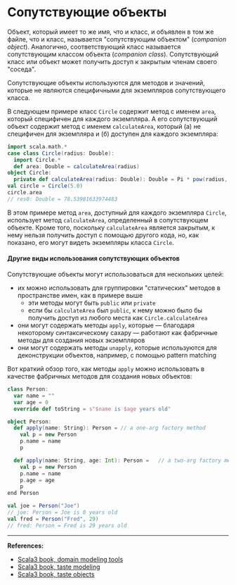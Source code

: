 # Сопутствующие объекты

Объект, который имеет то же имя, что и класс, и объявлен в том же файле, что и класс, 
называется "сопутствующим объектом" (_companion object_). 
Аналогично, соответствующий класс называется сопутствующим классом объекта (_companion class_). 
Сопутствующий класс или объект может получить доступ к закрытым членам своего "соседа".

Сопутствующие объекты используются для методов и значений, 
которые не являются специфичными для экземпляров сопутствующего класса. 

В следующем примере класс `Circle` содержит метод с именем `area`, который специфичен для каждого экземпляра.
А его сопутствующий объект содержит метод с именем `calculateArea`, 
который (а) не специфичен для экземпляра и (б) доступен для каждого экземпляра:

```scala
import scala.math.*
case class Circle(radius: Double):
  import Circle.*
  def area: Double = calculateArea(radius)
object Circle:
  private def calculateArea(radius: Double): Double = Pi * pow(radius, 2.0)
val circle = Circle(5.0)
circle.area
// res0: Double = 78.53981633974483
```

В этом примере метод `area`, доступный для каждого экземпляра `Circle`, использует метод `calculateArea`, 
определенный в сопутствующем объекте. 
Кроме того, поскольку `calculateArea` является закрытым, к нему нельзя получить доступ с помощью другого кода, 
но, как показано, его могут видеть экземпляры класса `Circle`.

#### Другие виды использования сопутствующих объектов

Сопутствующие объекты могут использоваться для нескольких целей:
- их можно использовать для группировки "статических" методов в пространстве имен, как в примере выше
  - эти методы могут быть `public` или `private`
  - если бы `calculateArea` был `public`, к нему можно было бы получить доступ из любого места как `Circle.calculateArea`
- они могут содержать методы `apply`, которые — благодаря некоторому синтаксическому сахару — 
работают как фабричные методы для создания новых экземпляров
- они могут содержать методы `unapply`, которые используются для деконструкции объектов, 
например, с помощью pattern matching

Вот краткий обзор того, как методы `apply` можно использовать в качестве фабричных методов для создания новых объектов:

```scala
class Person:
  var name = ""
  var age = 0
  override def toString = s"$name is $age years old"

object Person:
  def apply(name: String): Person = // a one-arg factory method
    val p = new Person
    p.name = name
    p

  def apply(name: String, age: Int): Person =   // a two-arg factory method
    val p = new Person
    p.name = name
    p.age = age
    p
end Person

val joe = Person("Joe")
// joe: Person = Joe is 0 years old
val fred = Person("Fred", 29)
// fred: Person = Fred is 29 years old
```


---

**References:**
- [Scala3 book, domain modeling tools](https://docs.scala-lang.org/scala3/book/domain-modeling-tools.html)
- [Scala3 book, taste modeling](https://docs.scala-lang.org/scala3/book/taste-modeling.html)
- [Scala3 book, taste objects](https://docs.scala-lang.org/scala3/book/taste-objects.html)
